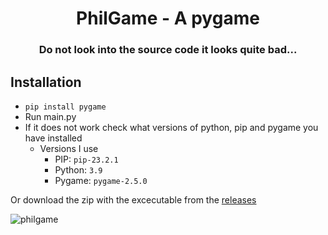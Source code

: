 <h1 align="center">PhilGame - A pygame</h1>
<h3 align="center">Do not look into the source code it looks quite bad...</h3>


## Installation
- `pip install pygame`
- Run main.py
- If it does not work check what versions of python, pip and pygame you have installed
  - Versions I use
    - PIP: `pip-23.2.1`
    - Python: `3.9`
    - Pygame: `pygame-2.5.0`
   
Or download the zip with the excecutable from the [releases](https://github.com/MaximFiedler/PhilGame/releases/)

![philgame](https://github.com/MaximFiedler/PhilGame/assets/114857048/f953fe89-34d0-4fca-b03c-df663ca1ae54)
